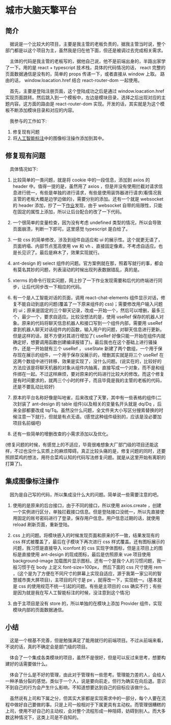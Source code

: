 # 城市大脑天擎平台

## 简介

&emsp;据说是一个比较大的项目，主要是我主管的老板负责的，据我主管当时说，整个部门都是以这个项目为主，虽然我是归在他下面，但还是被调过去完成相关需求。

&emsp;主体的代码是我主管的老板写的，据他自己说，他不是前端出身的，半路出家学了一下。用的是 react + typescript 技术栈，具体的代码情况的话， react 完整的页面数据通信是没有的，简单的 props 传递一下，或者直接从 window 上取。 路由的话， window.loacation.href 结合 react-router-dom 一起使用。

&emsp;首先，主要是登陆注册页面，这个登陆成功之后是通过 window.loacation.href 实现页面跳转。然后跳入到一个模板中，左边是模块目录，选择之后出现对应的主题内容。这方面的路由是 react-router-dom 实现。开发的话，其实就是为这个模板不断添加模块目录和对应的内容。

&emsp;我参与的工作如下:

1. 修复现有问题
2. 将[人工智能标注](https://github.com/officialBusiness/resume/blob/main/2/%E4%BA%BA%E5%B7%A5%E6%99%BA%E8%83%BD%E6%A0%87%E6%B3%A8.md)中的图像标注操作添加到其中。

## 修复现有问题

&emsp;具体情况如下: 

1. 比较简单的一类问题，就是将 cookie 中的一段信息，添加到 axios 的 header 中。值得一提的是，虽然用了 axios ，但是并没有使用拦截对请求信息进行统一，有些是单独的进行请求，有些是使用装饰器进行请求(看情况我主管的老板大概是边学边做的)，需要分别的添加。还有一个就是 websocket 的 header 添加，抄了一下[作业](https://stackoverflow.com/questions/4361173/http-headers-in-websockets-client-api)发现，由于 websocket 自带的局限性，只能在固定的属性上添加，所以让后台配合的改了一下代码。

2. 一个很简单的变量检查，因为没有考虑 undefined 类型的情况，所以会导致页面崩溃，判断一下即可。这里感觉 typescript 是白给了。

3. 一些 css 的简单修改，涉及到组件自适应和 ui 的展示性。这个就更无语了，页面坍塌、内部节点宽高使用 vw 和 vh 、直接固定像素，不考虑自适应。也是长见识了。最后是麻木了，效果实现就行。

4. ant-design 的 select 组件的问题。官方案例就在那，照着写就行的事，都会有莫名其妙的问题，列表滚动的时候出现列表数据错乱，真的是。

5. xterms 的命令行现实问题，网上抄了一下作业发现需要和后代的终端进行同步，让后代同步改一下相应的代码。

6. 有一个是人工智能对话的页面，调用 react-chat-elements 组件显示对话，修复不能自动到底的问题(覆盖了一下原来组件的 css)；需要修改用户输入问题的 ui；原来是固定的三个聊天记录，改成一开始一个，然后可以增删，最多三个，最少一个，要求自适应。比较没想法的是，使用 useRef 保存的机器人对象。原来的代码将聊天信息机器人和接口写到一个组件内部，需要用 useRef 拿到机器人聊天对话组件内的函数，输入用户的问题，对聊天信息进行更新。但是这样的话，就不方便对其进行增加了( useRef 好像只能一开始在组件内就确定好，想要调用函数创建编译报错了)。最后我也在这个基础上进行骚操作，还是一开始就有三个 useRef ， useState 新建了两个数组，一个用于保存现在展示的组件，一个用于保存没展示的，增删其实就是将三个 useRef 在这两个数组中进行转移，效果是实现了，没什么问题。(说实在的，比较好的方法应该是将聊天机器的对象从组件内抽离，直接写成一个对象，而不是和组件绑在一起。不过这样麻烦，要对原来的代码进行比较大的修改。而这个修复是有时间要求的，就两三个小时的样子，而且毕竟是我的主管的老板的代码，还是不要乱动比较好)

7. 原本的平台名称好像是叫地雀，后来改成了天擎，其中有一些表格的组件(二次封装了 ant-design 的 table 组件)以及相关的变量名开头就是 dq/Dq ，后来全部都要改成 tq/Tq。虽然没什么问题，全文件夹大小写区分搜索替换的时候注意一下就行，但就是有点无语。(感觉这种组件级别的，应该是没必要加项目名前缀吧)

8. 还有一些简单的增删改查的小需求添加以及优化。

(修复问题的时候，有感觉上的不适应，毕竟很难想象大厂部门级的项目还能这样，不过也没什么实质上的麻烦障碍。真正比较头痛的是，修复问题的同时，还要照顾菜鸡的想法，用符合菜鸡认知的代码写法修复问题。就是从这里开始有离职的打算了)。

## 集成图像标注操作

&emsp;因为是自己写的代码，所以集成没什么大的问题。简单说一些需要注意的吧。

1. 使用的是原来的后台接口，由于不同的接口，所以使用 axios.create ，创建一个实例进行区分，单独拦截接口信息。但是登陆接口没统一，所以先直接使用固定的账号密码进行了登录，保存用户信息。用户信息过期的话，就使用 reload 刷新页面，重新登陆。

2. css 上的问题。将模块嵌入的时候发现页面和原来的不一致，结果发现有的 css 样式被覆盖了，最后在子模块下再次进行 css 样式覆盖。还有图标展示的问题，我习惯是直接导入 iconfont 的 css 实现字体图标，但是主项目上的图标是直接使用 ant-design 的现成图标，最后是仿照原来 vue 项目使用 background-image 加载图片显示图标。还有一个是我个人的习惯问题，我一般习惯于在 body 上定义 font-size=100px， 然后下面的 css 尺寸使用 rem ，(这个是为了方便在不同尺寸的屏幕上实现自适应，源于我第一家公司的智慧城市类大屏项目)，主项目的尺寸是 px ，就得改一下，实现统一。(基本就是 css 的使用规范不统一引起的问题。有些是主项目的 css 确实不行；有些是因为就是我在写人工智能标注的时候，没注意到这个情况)

3. 由于主项目是没有 store 的，所以单独的在模块上添加 Provider 组件，实现模块内部的页面数据通信。

## 小结

&emsp;这是一个根基不完善，但是勉强满足了能用就行的前端项目。不过从前端来看，不说的话，真的不确定会是部门级的项目。

&emsp;体会了一个集成各类模块的项目，虽然不是很好，但是可以反过来思考，想要构建好的话需要做什么。

&emsp;体会了什么是不好的管理，由此对于管理有一些思考。管理能力差的人，会给人一种矛盾分裂的感觉。类似于一个人，说是要向前走，但行为确实在向后退。意识不到自己的行为会产生什么影响，不知道想要达到自己的目标应该做什么。

&emsp;虽然说有上司和下属之分，但其实大家都是实现需求中的一部分，每个人要在流程中做好自己要做的事。只是上司一般相对于下属更具有主动权。而管理很糟糕的上司，使用不好自己的主动权，会对整个流程形成一种阻碍，妨碍到别人。而大多数这种情况下，这类上司是不自知的。
